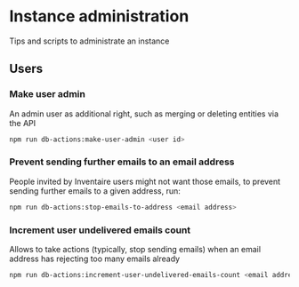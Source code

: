 # Instance administration
Tips and scripts to administrate an instance

## Users
### Make user admin
An admin user as additional right, such as merging or deleting entities via the API
```sh
npm run db-actions:make-user-admin <user id>
```

### Prevent sending further emails to an email address
People invited by Inventaire users might not want those emails, to prevent sending further emails to a given address, run:
```sh
npm run db-actions:stop-emails-to-address <email address>
```

### Increment user undelivered emails count
Allows to take actions (typically, stop sending emails) when an email address has rejecting too many emails already
```sh
npm run db-actions:increment-user-undelivered-emails-count <email address>
```
